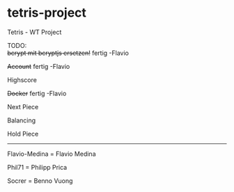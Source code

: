 # tetris-project
Tetris - WT Project  

TODO:  
~~bcrypt mit bcryptjs ersetzen!~~ fertig -Flavio

~~Account~~ fertig -Flavio

Highscore

~~Docker~~ fertig -Flavio

Next Piece  

Balancing  

Hold Piece  

----------

Flavio-Medina = Flavio Medina

Phil71 = Philipp Prica

Socrer = Benno Vuong
